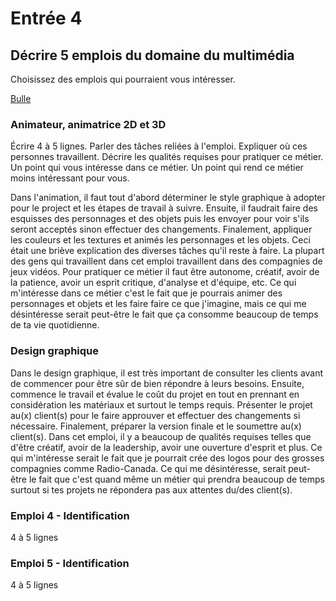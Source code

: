 # Entrée 4
## Décrire 5 emplois du domaine du multimédia
Choisissez des emplois qui pourraient vous intéresser. 

[Bulle](https://www.onf.ca/interactif/bulle/) 

### Animateur, animatrice 2D et 3D
Écrire 4 à 5 lignes. Parler des tâches reliées à l'emploi. Expliquer où ces personnes travaillent. Décrire les qualités requises pour pratiquer ce métier. Un point qui vous intéresse dans ce métier. Un point qui rend ce métier moins intéressant pour vous.  

Dans l'animation, il faut tout d'abord déterminer le style graphique à adopter pour le project et les étapes de travail à suivre. Ensuite, il faudrait faire des esquisses des personnages et des objets puis les envoyer pour voir s'ils seront acceptés sinon effectuer des changements. Finalement, appliquer les couleurs et les textures et animés les personnages et les objets. Ceci était une briève explication des diverses tâches qu'il reste à faire. La plupart des gens qui travaillent dans cet emploi travaillent dans des compagnies de jeux vidéos. Pour pratiquer ce métier il faut être autonome, créatif, avoir de la patience, avoir un esprit critique, d'analyse et d'équipe, etc. Ce qui m'intéresse dans ce métier c'est le fait que je pourrais animer des personnages et objets et les faire faire ce que j'imagine, mais ce qui me désintéresse serait peut-être le fait que ça consomme beaucoup de temps de ta vie quotidienne.

### Design graphique
Dans le design graphique, il est très important de consulter les clients avant de commencer pour être sûr de bien répondre à leurs besoins. Ensuite, commence le travail et évalue le coût du projet en tout en prennant en considération les matériaux et surtout le temps requis. Présenter le projet au(x) client(s) pour le faire approuver et effectuer des changements si nécessaire. Finalement, préparer la version finale et le soumettre au(x) client(s). Dans cet emploi, il y a beaucoup de qualités requises telles que d'être créatif, avoir de la leadership, avoir une ouverture d'esprit et plus. Ce qui m'intéresse serait le fait que je pourrait crée des logos pour des grosses compagnies comme Radio-Canada. Ce qui me désintéresse, serait peut-être le fait que c'est quand même un métier qui prendra beaucoup de temps surtout si tes projets ne répondera pas aux attentes du/des client(s).

### 


### Emploi 4 - Identification
4 à 5 lignes

### Emploi 5 - Identification
4 à 5 lignes


